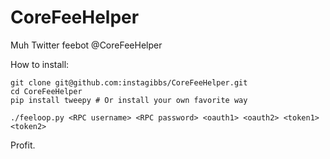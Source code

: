 # CoreFeeHelper
Muh Twitter feebot @CoreFeeHelper

How to install:
```
git clone git@github.com:instagibbs/CoreFeeHelper.git
cd CoreFeeHelper
pip install tweepy # Or install your own favorite way
```


```
./feeloop.py <RPC username> <RPC password> <oauth1> <oauth2> <token1> <token2>
```

Profit.
